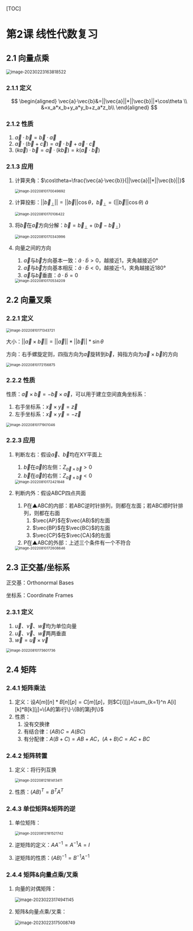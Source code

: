 [TOC]

# 第2课	线性代数复习

## 2.1	向量点乘

<img src="AssetMarkdown/image-20230223163818522.png" alt="image-20230223163818522" style="zoom:80%;" />

### 2.1.1	定义

$$
\begin{aligned}
\vec{a}·\vec{b}&=||\vec{a}||*||\vec{b}||*\cos\theta \\
			   &=x_a*x_b+y_a*y_b+z_a*z_b\\
\end{aligned}
$$

### 2.1.2	性质

1.   $\vec{a}·\vec{b}=\vec{b}·\vec{a}$
2.   $\vec{a}·(\vec{b}+\vec{c})=\vec{a}·\vec{b}+\vec{a}·\vec{c}$
3.   $(k\vec{a})·\vec{b}=\vec{a}·(k\vec{b})=k(\vec{a}·\vec{b})$

### 2.1.3	应用

1. 计算夹角：$\cos\theta=\frac{\vec{a}·\vec{b}}{||\vec{a}||*||\vec{b}||}$

   <img src="AssetMarkdown/image-20220810170049692.png" alt="image-20220810170049692" style="zoom: 67%;" />

2. 计算投影：$||\vec{b}_⊥||=||\vec{b}||\cos\theta$，$\vec{b}_⊥=(||\vec{b}||\cos\theta)\ \hat a$

   <img src="AssetMarkdown/image-20220810170106422.png" alt="image-20220810170106422" style="zoom: 67%;" />

3. 将$\vec{b}$在$\vec{a}$方向分解：$\vec{b}=\vec{b}_⊥+(\vec{b}-\vec{b}_⊥)$

   <img src="AssetMarkdown/image-20220810170343996.png" alt="image-20220810170343996" style="zoom: 67%;" />

4. 向量之间的方向

   1.   $\vec{a}$与$\vec{b}$方向基本一致：$\hat{a}·\hat{b} > 0$，越接近1，夹角越接近0°
   2.   $\vec{a}$与$\vec{b}$方向基本相反：$\hat{a}·\hat{b} < 0$，越接近-1，夹角越接近180°
   3.   $\vec{a}$与$\vec{b}$垂直：$\hat{a}·\hat{b}=0$

   <img src="AssetMarkdown/image-20220810170534209.png" alt="image-20220810170534209" style="zoom: 67%;" />

## 2.2	向量叉乘

### 2.2.1	定义

<img src="AssetMarkdown/image-20220810171343721.png" alt="image-20220810171343721" style="zoom: 67%;" />

大小：$||\vec{a}×\vec{b}||=||\vec{a}||*||\vec{b}||*\sin\theta$

方向：右手螺旋定则，四指方向为$\vec{a}$旋转到$\vec{b}$，拇指方向为$\vec{a}×\vec{b}$的方向

<img src="AssetMarkdown/image-20220810172156875.png" alt="image-20220810172156875" style="zoom: 67%;" />

### 2.2.2	性质

性质：$\vec{a}×\vec{b}=-\vec{b}×\vec{a}$，可以用于建立空间直角坐标系：

1. 右手坐标系：$\vec{x}×\vec{y}=\vec{z}$
2. 左手坐标系：$\vec{x}×\vec{y}=-\vec{z}$

<img src="AssetMarkdown/image-20220810171901046.png" alt="image-20220810171901046" style="zoom: 67%;" />

### 2.2.3	应用

1. 判断左右：假设$\vec{a}、\vec{b}$均在XY平面上

   1.   $\vec{b}$在$\vec{a}$的左侧：$Z_{\vec{a}×\vec{b}}>0$
   2.   $\vec{b}$在$\vec{a}$的右侧：$Z_{\vec{a}×\vec{b}}<0$

   <img src="AssetMarkdown/image-20220810172421848.png" alt="image-20220810172421848" style="zoom: 67%;" />

2. 判断内外：假设ABCP四点共面

   1.   P在▲ABC的内部：若ABC逆时针排列，则都在左面；若ABC顺时针排列，则都在右面
        1.   $\vec{AP}$在$\vec{AB}$的左面
        2.   $\vec{BP}$在$\vec{BC}$的左面
        3.   $\vec{CP}$在$\vec{CA}$的左面
   2.   P在▲ABC的外部：上述三个条件有一个不符合

   <img src="AssetMarkdown/image-20220810172608646.png" alt="image-20220810172608646" style="zoom: 67%;" />

## 2.3	正交基/坐标系 

正交基：Orthonormal Bases 

坐标系：Coordinate Frames

### 2.3.1	定义

1.   $\vec{u}、\vec{v}、\vec{w}$均为单位向量
2.   $\vec{u}、\vec{v}、\vec{w}$两两垂直
3.   $\vec{w}=\vec{u}×\vec{v}$

<img src="AssetMarkdown/image-20220810173601736.png" alt="image-20220810173601736" style="zoom: 67%;" />

## 2.4	矩阵

### 2.4.1	矩阵乘法

1.   定义：设$A[m][n]*B[n][p]=C[m][p]$，则$C[i][j]=\sum_{k=1}^n A[i][k]*B[k][j]=\{A的第i行\}·\{B的第j列\}$
2.   性质：
     1.   没有交换律
     2.   有结合律：$(AB)C=A(BC)$
     3.   有分配律：$A(B+C)=AB+AC$，$(A+B)C=AC+BC$

### 2.4.2	矩阵转置

1. 定义：将行列互换

   <img src="AssetMarkdown/image-20220812181413411.png" alt="image-20220812181413411" style="zoom: 67%;" />

2. 性质：$(AB)^T=B^TA^T$

### 2.4.3	单位矩阵&矩阵的逆

1. 单位矩阵：

   <img src="AssetMarkdown/image-20220812181521742.png" alt="image-20220812181521742" style="zoom:67%;" />

2. 逆矩阵的定义：$AA^{-1}=A^{-1}A=I$

3. 逆矩阵的性质：$(AB)^{-1}=B^{-1}A^{-1}$

### 2.4.4	矩阵&向量点乘/叉乘

1. 向量的对偶矩阵：

   <img src="AssetMarkdown/image-20230223174941145.png" alt="image-20230223174941145" style="zoom:80%;" />

2. 矩阵&向量点乘/叉乘：

   <img src="AssetMarkdown/image-20230223175008749.png" alt="image-20230223175008749" style="zoom:80%;" />